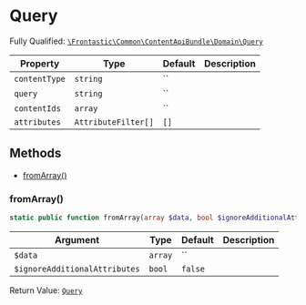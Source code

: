 #  Query

Fully Qualified: [`\Frontastic\Common\ContentApiBundle\Domain\Query`](../../../../src/php/ContentApiBundle/Domain/Query.php)



Property|Type|Default|Description
--------|----|-------|-----------
`contentType`|`string`|``|
`query`|`string`|``|
`contentIds`|`array`|``|
`attributes`|`AttributeFilter[]`|`[]`|

## Methods

* [fromArray()](#fromarray)


### fromArray()


```php
static public function fromArray(array $data, bool $ignoreAdditionalAttributes = false): Query
```






Argument|Type|Default|Description
--------|----|-------|-----------
`$data`|`array`|``|
`$ignoreAdditionalAttributes`|`bool`|`false`|

Return Value: [`Query`](Query.md)

